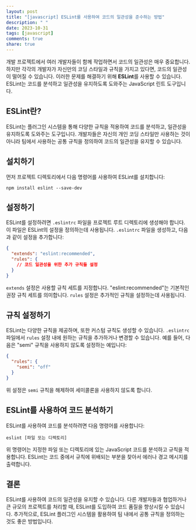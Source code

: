 ```yaml
---
layout: post
title: "[javascript] ESLint를 사용하여 코드의 일관성을 준수하는 방법"
description: " "
date: 2023-10-31
tags: [javascript]
comments: true
share: true
---
```


개발 프로젝트에서 여러 개발자들이 함께 작업하면서 코드의 일관성은 매우 중요합니다. 하지만 각각의 개발자가 자신만의 코딩 스타일과 규칙을 가지고 있다면, 코드의 일관성이 떨어질 수 있습니다. 이러한 문제를 해결하기 위해 **ESLint**를 사용할 수 있습니다. ESLint는 코드를 분석하고 일관성을 유지하도록 도와주는 JavaScript 린트 도구입니다.

## ESLint란?

ESLint는 플러그인 시스템을 통해 다양한 규칙을 적용하여 코드를 분석하고, 일관성을 유지하도록 도와주는 도구입니다. 개발자들은 자신의 개인 코딩 스타일만 사용하는 것이 아니라 팀에서 사용하는 공통 규칙을 정의하여 코드의 일관성을 유지할 수 있습니다.

## 설치하기

먼저 프로젝트 디렉토리에서 다음 명령어를 사용하여 ESLint를 설치합니다:

```shell
npm install eslint --save-dev
```

## 설정하기

ESLint를 설정하려면 `.eslintrc` 파일을 프로젝트 루트 디렉토리에 생성해야 합니다. 이 파일은 ESLint의 설정을 정의하는데 사용됩니다. `.eslintrc` 파일을 생성하고, 다음과 같이 설정을 추가합니다:

```json
{
  "extends": "eslint:recommended",
  "rules": {
    // 코드 일관성을 위한 추가 규칙들 설정
  }
}
```

`extends` 설정은 사용할 규칙 세트를 지정합니다. "eslint:recommended"는 기본적인 권장 규칙 세트를 의미합니다. `rules` 설정은 추가적인 규칙을 설정하는데 사용됩니다.

## 규칙 설정하기

ESLint는 다양한 규칙을 제공하며, 또한 커스텀 규칙도 생성할 수 있습니다. `.eslintrc` 파일에서 `rules` 설정 내에 원하는 규칙을 추가하거나 변경할 수 있습니다. 예를 들어, 다음은 "semi" 규칙을 사용하지 않도록 설정하는 예입니다:

```json
{
  "rules": {
    "semi": "off"
  }
}
```

위 설정은 `semi` 규칙을 해제하여 세미콜론을 사용하지 않도록 합니다.

## ESLint를 사용하여 코드 분석하기

ESLint를 사용하여 코드를 분석하려면 다음 명령어를 사용합니다:

```shell
eslint [파일 또는 디렉토리]
```

위 명령어는 지정한 파일 또는 디렉토리에 있는 JavaScript 코드를 분석하고 규칙을 적용합니다. ESLint는 코드 중에서 규칙에 위배되는 부분을 찾아서 에러나 경고 메시지를 출력합니다.

## 결론

ESLint를 사용하여 코드의 일관성을 유지할 수 있습니다. 다른 개발자들과 협업하거나 큰 규모의 프로젝트를 처리할 때, ESLint를 도입하여 코드 품질을 향상시킬 수 있습니다. 추가적으로, ESLint 플러그인 시스템을 활용하여 팀 내에서 공통 규칙을 정의하는 것도 좋은 방법입니다.